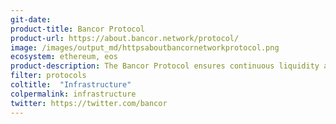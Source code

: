 ```yaml
---
git-date:
product-title: Bancor Protocol
product-url: https://about.bancor.network/protocol/
image: /images/output_md/httpsaboutbancornetworkprotocol.png
ecosystem: ethereum, eos
product-description: The Bancor Protocol ensures continuous liquidity and real-time price discovery between blockchain-based assets, without matching buyers and sellers.
filter: protocols
coltitle:  "Infrastructure"
colpermalink: infrastructure
twitter: https://twitter.com/bancor
---
```

